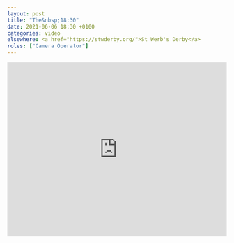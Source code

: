 ```yaml
---
layout: post
title: "The&nbsp;18:30"
date: 2021-06-06 18:30 +0100
categories: video
elsewhere: <a href="https://stwderby.org/">St Werb's Derby</a>
roles: ["Camera Operator"]
---
```


<iframe width="100%" height="400em" src="https://www.youtube.com/embed/H3I-oY8UEp4" frameborder="0" allow="accelerometer; autoplay; clipboard-write; encrypted-media; gyroscope; picture-in-picture" allowfullscreen></iframe>
